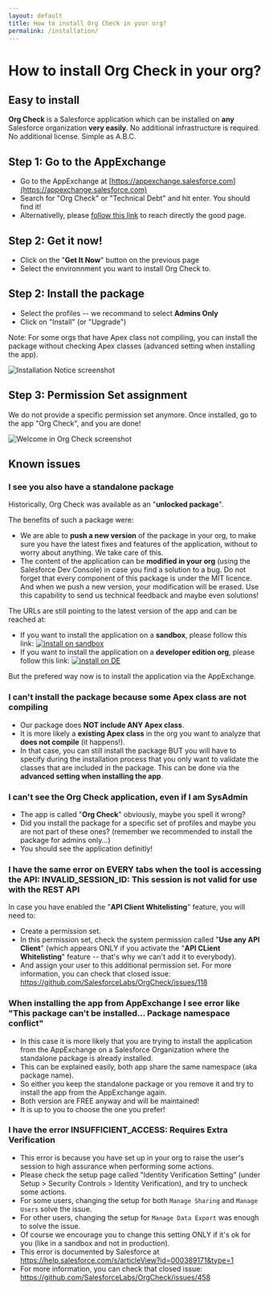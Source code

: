```yaml
---
layout: default
title: How to install Org Check in your org?
permalink: /installation/
---
```


# How to install Org Check in your org?


## Easy to install

**Org Check** is a Salesforce application which can be installed on **any** Salesforce organization **very easily**. No additional infrastructure is required. No additional license. Simple as A.B.C.


## Step 1: Go to the AppExchange

- Go to the AppExchange at [https://appexchange.salesforce.com](https://appexchange.salesforce.com)
- Search for "Org Check" or "Technical Debt" and hit enter. You should find it!
- Alternativelly, please [follow this link](https://sfdc.co/OrgCheck-InstallToday-AppExchange) to reach directly the good page.

## Step 2: Get it now!

- Click on the "**Get It Now**" button on the previous page
- Select the environnment you want to install Org Check to.



## Step 2: Install the package

- Select the profiles -- we recommand to select **Admins Only**
- Click on "Install" (or "Upgrade")

Note: For some orgs that have Apex class not compiling, you can install the package without checking Apex classes (advanced setting when installing the app).

![Installation Notice screenshot](../images/screenshots/OrgCheck-Screenshot-Install.png)


## Step 3: Permission Set assignment

We do not provide a specific permission set anymore.
Once installed, go to the app "Org Check", and you are done!

![Welcome in Org Check screenshot](../images/screenshots/OrgCheck-Screenshot-Home.png)

## Known issues

### I see you also have a standalone package

Historically, Org Check was available as an "**unlocked package**".

The benefits of such a package were:
- We are able to **push a new version** of the package in your org, to make sure you have the latest fixes and features of the application, without to worry about anything. We take care of this.
- The content of the application can be **modified in your org** (using the Salesforce Dev Console) in case you find a solution to a bug. Do not forget that every component of this package is under the MIT licence. And when we push a new version, your modification will be erased. Use this capability to send us technical feedback and maybe even solutions!

The URLs are still pointing to the latest version of the app and can be reached at:
- If you want to install the application on a **sandbox**, please follow this link: [![install on sandbox](../assets/pngs/Install-SDBX.png)](https://sfdc.co/OrgCheck-InstallToday-SDB)
- If you want to install the application on a **developer edition org**, please follow this link: [![install on DE](../assets/pngs/Install-DevEdition.png)](https://sfdc.co/OrgCheck-InstallToday-DE)

But the prefered way now is to install the application via the AppExchange.

### I can't install the package because some Apex class are not compiling
 - Our package does **NOT include ANY Apex class**.
 - It is more likely a **existing Apex class** in the org you want to analyze that **does not compile** (it happens!).
 - In that case, you can still install the package BUT you will have to specify during the installation process that you only want to validate the classes that are included in the package. This can be done via the **advanced setting when installing the app**.

### I can't see the Org Check application, even if I am SysAdmin
 - The app is called "**Org Check**" obviously, maybe you spell it wrong?
 - Did you install the package for a specific set of profiles and maybe you are not part of these ones? (remember we recommended to install the package for admins only...)
 - You should see the application definitly!

### I have the same error on EVERY tabs when the tool is accessing the API: INVALID_SESSION_ID: This session is not valid for use with the REST API 
In case you have enabled the "**API Client Whitelisting**" feature, you will need to:
 - Create a permission set.
 - In this permission set, check the system permission called "**Use any API Client**" (which appears ONLY if you activate the "**API CLient Whitelisting**" feature -- that's why we can't add it to everybody).
 - And assign your user to this additional permission set.
For more information, you can check that closed issue: https://github.com/SalesforceLabs/OrgCheck/issues/118

### When installing the app from AppExchange I see error like "This package can’t be installed... Package namespace conflict"
- In this case it is more likely that you are trying to install the application from the AppExchange on a Salesforce Organization where the standalone package is already installed.
- This can be explained easily, both app share the same namespace (aka package name).
- So either you keep the standalone package or you remove it and try to install the app from the AppExchange again.
- Both version are FREE anyway and will be maintained!
- It is up to you to choose the one you prefer!

### I have the error INSUFFICIENT_ACCESS: Requires Extra Verification
- This error is because you have set up in your org to raise the user's session to high assurance when performing some actions.
- Please check the setup page called "Identity Verification Setting” (under Setup > Security Controls > Identity Verification), and try to uncheck some actions.
- For some users, changing the setup for both `Manage Sharing` and `Manage Users` solve the issue.
- For other users, changing the setup for `Manage Data Export` was enough to solve the issue.
- Of course we encourage you to change this setting ONLY if it's ok for you (like in a sandbox and not in production).
- This error is documented by Salesforce at https://help.salesforce.com/s/articleView?id=000389171&type=1
- For more information, you can check that closed issue: https://github.com/SalesforceLabs/OrgCheck/issues/458

